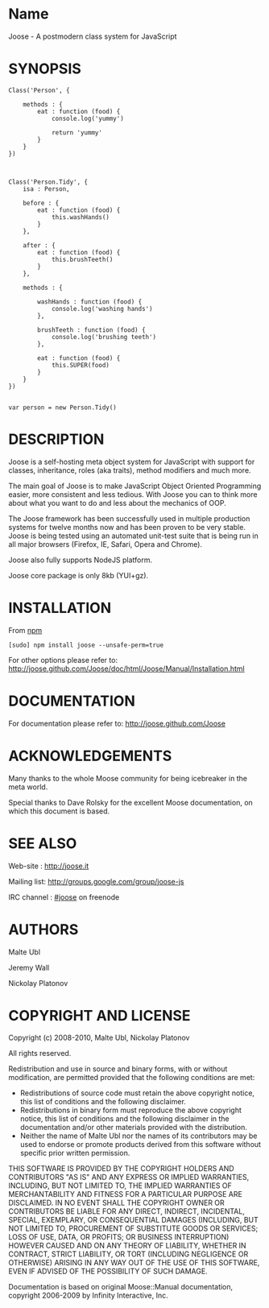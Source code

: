 Name
====

Joose - A postmodern class system for JavaScript


SYNOPSIS
========

    Class('Person', {
        
        methods : {
            eat : function (food) {
                console.log('yummy')
                
                return 'yummy'
            }
        }
    })


    
    Class('Person.Tidy', {
        isa : Person,
        
        before : {
            eat : function (food) {
                this.washHands()
            }
        },
        
        after : {
            eat : function (food) {
                this.brushTeeth()
            }
        },
        
        methods : {
        
            washHands : function (food) {
                console.log('washing hands')
            },
            
            brushTeeth : function (food) {
                console.log('brushing teeth')
            },
            
            eat : function (food) {
                this.SUPER(food)
            }
        }
    })
    
    
    var person = new Person.Tidy()


DESCRIPTION
===========

Joose is a self-hosting meta object system for JavaScript with support for classes, inheritance, roles (aka traits), method modifiers and much more.

The main goal of Joose is to make JavaScript Object Oriented Programming easier, more consistent and less tedious. With Joose you can to think more about what you want to do and less about the mechanics of OOP.

The Joose framework has been successfully used in multiple production systems for twelve months now and has been proven to be very stable. 
Joose is being tested using an automated unit-test suite that is being run in all major browsers (Firefox, IE, Safari, Opera and Chrome).

Joose also fully supports NodeJS platform. 

Joose core package is only 8kb (YUI+gz).


INSTALLATION
============

From [npm](http://github.com/isaacs/npm/)

    [sudo] npm install joose --unsafe-perm=true 


For other options please refer to: <http://joose.github.com/Joose/doc/html/Joose/Manual/Installation.html>

DOCUMENTATION
=============

For documentation please refer to: <http://joose.github.com/Joose>


ACKNOWLEDGEMENTS
================

Many thanks to the whole Moose community for being icebreaker in the meta world. 

Special thanks to Dave Rolsky for the excellent Moose documentation, on which this document is based.


SEE ALSO
========

Web-site : <http://joose.it>

Mailing list: <http://groups.google.com/group/joose-js>

IRC channel : [#joose](http://webchat.freenode.net/?randomnick=1&channels=joose&prompt=1) on freenode

AUTHORS
=======

Malte Ubl 

Jeremy Wall

Nickolay Platonov



COPYRIGHT AND LICENSE
=====================

Copyright (c) 2008-2010, Malte Ubl, Nickolay Platonov

All rights reserved.

Redistribution and use in source and binary forms, with or without modification, are permitted provided that the following conditions are met:

* Redistributions of source code must retain the above copyright notice, this list of conditions and the following disclaimer.
* Redistributions in binary form must reproduce the above copyright notice, this list of conditions and the following disclaimer in the documentation and/or other materials provided with the distribution.
* Neither the name of Malte Ubl nor the names of its contributors may be used to endorse or promote products derived from this software without specific prior written permission. 

THIS SOFTWARE IS PROVIDED BY THE COPYRIGHT HOLDERS AND CONTRIBUTORS "AS IS" AND ANY EXPRESS OR IMPLIED WARRANTIES, INCLUDING, BUT NOT LIMITED TO, THE IMPLIED WARRANTIES OF MERCHANTABILITY AND FITNESS FOR A PARTICULAR PURPOSE ARE DISCLAIMED. IN NO EVENT SHALL THE COPYRIGHT OWNER OR CONTRIBUTORS BE LIABLE FOR ANY DIRECT, INDIRECT, INCIDENTAL, SPECIAL, EXEMPLARY, OR CONSEQUENTIAL DAMAGES (INCLUDING, BUT NOT LIMITED TO, PROCUREMENT OF SUBSTITUTE GOODS OR SERVICES; LOSS OF USE, DATA, OR PROFITS; OR BUSINESS INTERRUPTION) HOWEVER CAUSED AND ON ANY THEORY OF LIABILITY, WHETHER IN CONTRACT, STRICT LIABILITY, OR TORT (INCLUDING NEGLIGENCE OR OTHERWISE) ARISING IN ANY WAY OUT OF THE USE OF THIS SOFTWARE, EVEN IF ADVISED OF THE POSSIBILITY OF SUCH DAMAGE. 


Documentation is based on original Moose::Manual documentation, copyright 2006-2009 by Infinity Interactive, Inc.
